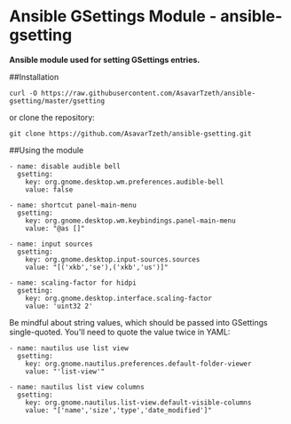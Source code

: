 Ansible GSettings Module - ansible-gsetting
===========================================

**Ansible module used for setting GSettings entries.**

##Installation

    curl -O https://raw.githubusercontent.com/AsavarTzeth/ansible-gsetting/master/gsetting

or clone the repository:

    git clone https://github.com/AsavarTzeth/ansible-gsetting.git

##Using the module

```
- name: disable audible bell
  gsetting:
    key: org.gnome.desktop.wm.preferences.audible-bell
    value: false

- name: shortcut panel-main-menu
  gsetting:
    key: org.gnome.desktop.wm.keybindings.panel-main-menu
    value: "@as []"

- name: input sources
  gsetting:
    key: org.gnome.desktop.input-sources.sources
    value: "[('xkb','se'),('xkb','us')]"

- name: scaling-factor for hidpi
  gsetting:
    key: org.gnome.desktop.interface.scaling-factor
    value: 'uint32 2'
```

Be mindful about string values, which should be passed into GSettings
single-quoted. You'll need to quote the value twice in YAML:

```
- name: nautilus use list view
  gsetting:
    key: org.gnome.nautilus.preferences.default-folder-viewer
    value: "'list-view'"

- name: nautilus list view columns
  gsetting:
    key: org.gnome.nautilus.list-view.default-visible-columns
    value: "['name','size','type','date_modified']"
```
